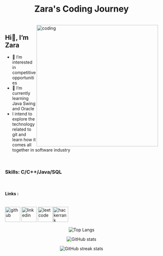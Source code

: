 <h1 align = "center"> Zara's Coding Journey </h1>
<br>


<img align ="right" alt = "coding" width = "400" src ="https://document-export.canva.com/OUYrs/DAFYwKOUYrs/16/thumbnail/0001.png?X-Amz-Algorithm=AWS4-HMAC-SHA256&X-Amz-Credential=AKIAQYCGKMUHWDTJW6UD%2F20230126%2Fus-east-1%2Fs3%2Faws4_request&X-Amz-Date=20230126T065443Z&X-Amz-Expires=43183&X-Amz-Signature=73d2ca6e5f3cbe9cc88e087ab5568e1b2995b9e708343e95db3c182df0f6342c&X-Amz-SignedHeaders=host&response-expires=Thu%2C%2026%20Jan%202023%2018%3A54%3A26%20GMT">

<h2 align = "left"> Hi👋, I’m Zara </h2>

- 👀 I’m interested in competitive opportunities
- 🌱 I’m currently learning Java Swing and Oracle
-  I intend to explore the technology related to git and learn how it comes all together in software industry

<br><h3 align = "left"> Skills: C/C++/Java/SQL </h3>


<br><h4 align = "left" > Links :</h4></br>
[<img src='https://i.pinimg.com/originals/b5/1b/78/b51b78ecc9e5711274931774e433b5e6.png' alt='github' height='50'>](https://github.com/SumaiyaTabassum-1520) 
[<img src='https://cdn3.iconfinder.com/data/icons/inficons/512/linkedin.png' alt='linkedin' height='50'>](https://www.linkedin.com/in/sumaiya-tabassum-94a9151b5/) [<img src='https://user-images.githubusercontent.com/36547915/97088991-45da5d00-1652-11eb-900f-80d106540f4f.png' alt='leetcode' height='50'>](https://leetcode.com/sumaiyatabassum/)[<img src='https://upload.wikimedia.org/wikipedia/commons/thumb/4/40/HackerRank_Icon-1000px.png/240px-HackerRank_Icon-1000px.png' alt='hackerrank' height='50'>](https://www.hackerrank.com/sumaiyatabassum2)  

<div align = "center">



![Top Langs](https://github-readme-stats-git-masterrstaa-rickstaa.vercel.app/api/top-langs/?username=SumaiyaTabassum-1520)

![GitHub stats](https://github-readme-stats.vercel.app/api?username=SumaiyaTabassum-1520)  

![GitHub streak stats](https://streak-stats.demolab.com/?user=SumaiyaTabassum-1520)  

